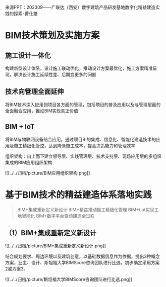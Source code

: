 来源PPT：202309——广联达（西安）数字建筑产品研发基地数字化精益建造实践的探索-曹仕雄

# BIM技术策划及实施方案

## 施工设计一体化

构建新型设计体系，设计施工联动优化，推动设计方案最优化，施工方案精准呈现，解决设计施工延续性差、后期变更多的问题

## 技术向管理全面延伸

将BIM技术深入应用到项目各方面的管理，包括项目的普及应用以及与管理层面的全面融合应用，推动BIM实现真正价值

## BIM + IoT

将BIM与物联网设备结合应用，通过项目BI的集成、信息化、智能化建造技术的应用及施工精细化管控，达到降低施工成本，提高决策能力和管理效率

组织架构：自上而下建立领导层、实践管理层、技术支持层、现场应用层的多组织集成的BIM应用组织架构

![[../../归档/picture/BIM应用组织架构.png]]

# 基于BIM技术的精益建造体系落地实践

>  BIM+集成重新定义新设计
>  BIM+精益推动施工精细化管理
>  BIM+Lot实现工地智能化
>  BIM+数字平台驱动建造全过程

## （1）BIM+集成重新定义新设计

![[../../归档/picture/BIM+集成重新定义新设计.png]]

结合规划要求、周边环境以及建筑创意，以基础数据信息作为依据，提出3种概念方案，业主、设计、斯坦福大学BIMScore咨询团队进行比选，初步确定采用方案2或方案3。

![[../../归档/picture/斯坦福大学BIMScore咨询团队进行比选.png]]

